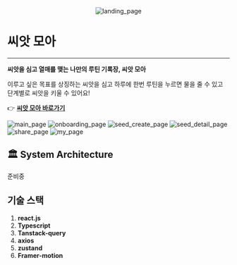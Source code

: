   <div align="center">
  <img src="https://github.com/aligo-ligo/seed-moa/assets/93697790/3d17face-b4c8-45dd-ab3f-052c53c61a7a" alt="landing_page"/>
</div>

# 씨앗 모아

---

**씨앗을 심고 열매를 맺는 나만의 루틴 기록장, 씨앗 모아**

이루고 싶은 목표를 상징하는 씨앗을 심고 하루에 한번 루틴을 누르면 물을 줄 수 있고 단계별로 씨앗을 키울 수 있어요!

👉 **[씨앗 모아 바로가기](https://www.aligoligo.me/)**

<img  src="https://github.com/aligo-ligo/aligo-oligo-frontend-latest/assets/93697790/def3fccd-8a22-48fe-8232-dd8f4d6d5e58" alt="main_page" />

<img  src="https://github.com/aligo-ligo/seed-moa/assets/93697790/07349592-8a8d-49a4-9734-7a2910a8ffb5" alt="onboarding_page" />

<img  src="https://github.com/aligo-ligo/aligo-oligo-frontend-latest/assets/93697790/2b73c7ab-b16d-4333-b471-9da5d09d47a3" alt="seed_create_page" />

<img  src="https://github.com/aligo-ligo/aligo-oligo-frontend-latest/assets/93697790/bea31be5-f897-4044-98dc-d98246ecbfde" alt="seed_detail_page" />

<img  src="https://github.com/aligo-ligo/seed-moa/assets/93697790/eba57890-897f-4a4f-a69a-daa70c0402d5" alt="share_page" />

<img  src="https://github.com/aligo-ligo/seed-moa/assets/93697790/40eaac76-5ae2-4c73-bad8-0364580dda91" alt="my_page" />

## 🏛️ System Architecture

준비중

## 기술 스택

1. **react.js**
2. **Typescript**
3. **Tanstack-query**
4. **axios**
5. **zustand**
6. **Framer-motion**
